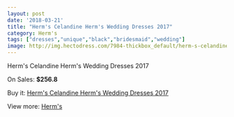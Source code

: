 ```yaml
---
layout: post
date: '2018-03-21'
title: "Herm's Celandine Herm's Wedding Dresses 2017"
category: Herm's
tags: ["dresses","unique","black","bridesmaid","wedding"]
image: http://img.hectodress.com/7984-thickbox_default/herm-s-celandine-herm-s-wedding-dresses-2013.jpg
---
```

Herm's Celandine Herm's Wedding Dresses 2017

On Sales: **$256.8**
<a href="https://www.hectodress.com/herm-s/4008-herm-s-celandine-herm-s-wedding-dresses-2013.html"><amp-img layout="responsive" width="600" height="600" src="//img.hectodress.com/7984-thickbox_default/herm-s-celandine-herm-s-wedding-dresses-2013.jpg" alt="Herm's Celandine Herm's Wedding Dresses 2017 0" /></a>
<a href="https://www.hectodress.com/herm-s/4008-herm-s-celandine-herm-s-wedding-dresses-2013.html"><amp-img layout="responsive" width="600" height="600" src="//img.hectodress.com/7985-thickbox_default/herm-s-celandine-herm-s-wedding-dresses-2013.jpg" alt="Herm's Celandine Herm's Wedding Dresses 2017 1" /></a>

Buy it: [Herm's Celandine Herm's Wedding Dresses 2017](https://www.hectodress.com/herm-s/4008-herm-s-celandine-herm-s-wedding-dresses-2013.html "Herm's Celandine Herm's Wedding Dresses 2017")

View more: [Herm's](https://www.hectodress.com/71-herm-s "Herm's")